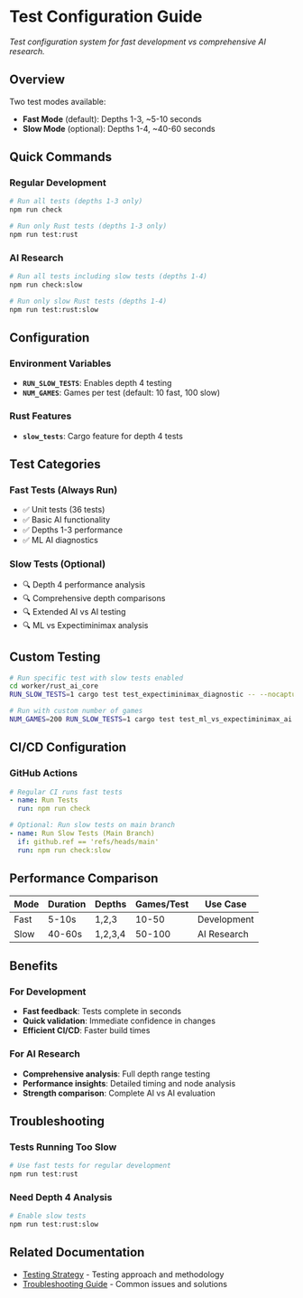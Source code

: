 # Test Configuration Guide

_Test configuration system for fast development vs comprehensive AI research._

## Overview

Two test modes available:

- **Fast Mode** (default): Depths 1-3, ~5-10 seconds
- **Slow Mode** (optional): Depths 1-4, ~40-60 seconds

## Quick Commands

### Regular Development

```bash
# Run all tests (depths 1-3 only)
npm run check

# Run only Rust tests (depths 1-3 only)
npm run test:rust
```

### AI Research

```bash
# Run all tests including slow tests (depths 1-4)
npm run check:slow

# Run only slow Rust tests (depths 1-4)
npm run test:rust:slow
```

## Configuration

### Environment Variables

- **`RUN_SLOW_TESTS`**: Enables depth 4 testing
- **`NUM_GAMES`**: Games per test (default: 10 fast, 100 slow)

### Rust Features

- **`slow_tests`**: Cargo feature for depth 4 tests

## Test Categories

### Fast Tests (Always Run)

- ✅ Unit tests (36 tests)
- ✅ Basic AI functionality
- ✅ Depths 1-3 performance
- ✅ ML AI diagnostics

### Slow Tests (Optional)

- 🔍 Depth 4 performance analysis
- 🔍 Comprehensive depth comparisons
- 🔍 Extended AI vs AI testing
- 🔍 ML vs Expectiminimax analysis

## Custom Testing

```bash
# Run specific test with slow tests enabled
cd worker/rust_ai_core
RUN_SLOW_TESTS=1 cargo test test_expectiminimax_diagnostic -- --nocapture

# Run with custom number of games
NUM_GAMES=200 RUN_SLOW_TESTS=1 cargo test test_ml_vs_expectiminimax_ai -- --nocapture
```

## CI/CD Configuration

### GitHub Actions

```yaml
# Regular CI runs fast tests
- name: Run Tests
  run: npm run check

# Optional: Run slow tests on main branch
- name: Run Slow Tests (Main Branch)
  if: github.ref == 'refs/heads/main'
  run: npm run check:slow
```

## Performance Comparison

| Mode | Duration | Depths  | Games/Test | Use Case    |
| ---- | -------- | ------- | ---------- | ----------- |
| Fast | 5-10s    | 1,2,3   | 10-50      | Development |
| Slow | 40-60s   | 1,2,3,4 | 50-100     | AI Research |

## Benefits

### For Development

- **Fast feedback**: Tests complete in seconds
- **Quick validation**: Immediate confidence in changes
- **Efficient CI/CD**: Faster build times

### For AI Research

- **Comprehensive analysis**: Full depth range testing
- **Performance insights**: Detailed timing and node analysis
- **Strength comparison**: Complete AI vs AI evaluation

## Troubleshooting

### Tests Running Too Slow

```bash
# Use fast tests for regular development
npm run test:rust
```

### Need Depth 4 Analysis

```bash
# Enable slow tests
npm run test:rust:slow
```

## Related Documentation

- [Testing Strategy](./testing-strategy.md) - Testing approach and methodology
- [Troubleshooting Guide](./troubleshooting.md) - Common issues and solutions
